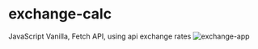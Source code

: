 # exchange-calc
JavaScript Vanilla, Fetch API, using api exchange rates
![exchange-app](https://user-images.githubusercontent.com/65631960/90374593-67303300-e07c-11ea-9995-91a56f3e6156.jpg)
